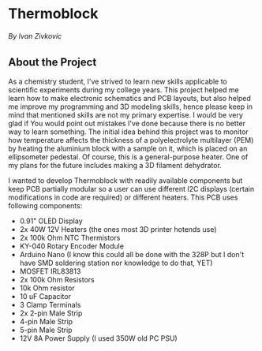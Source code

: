 # **Thermoblock**

###### By Ivan Zivkovic

## About the Project

As a chemistry student, I've strived to learn new skills applicable to scientific experiments during my college years.
This project helped me learn how to make electronic schematics and PCB layouts, but also helped me improve my programming and 3D modeling skills, hence please keep in mind that mentioned skills are not my primary expertise.
I would be very glad if You would point out mistakes I've done because there is no better way to learn something.
The initial idea behind this project was to monitor how temperature affects the thickness of a polyelectrolyte multilayer (PEM) by heating the aluminium block with a sample on it, which is placed on an ellipsometer pedestal.
Of course, this is a general-purpose heater. One of my plans for the future includes making a 3D filament dehydrator.

I wanted to develop Thermoblock with readily available components but keep PCB partially modular so a user can use different I2C displays (certain modifications in code are required) or different heaters.
This PCB uses following components:

  - 0.91" OLED Display
  - 2x 40W 12V Heaters (the ones most 3D printer hotends use)
  - 2x 100k Ohm NTC Thermistors
  - KY-040 Rotary Encoder Module
  - Arduino Nano (I know this could all be done with the 328P but I don't have SMD soldering station nor knowledge to do that, YET)
  - MOSFET IRL83813
  - 2x 100k Ohm Resistors
  - 10k Ohm resistor
  - 10 uF Capacitor
  - 3 Clamp Terminals
  - 2x 2-pin Male Strip
  - 4-pin Male Strip
  - 5-pin Male Strip
  - 12V 8A Power Supply (I used 350W old PC PSU)

